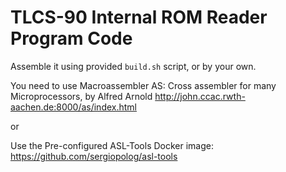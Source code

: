 # TLCS-90 Internal ROM Reader Program Code

Assemble it using provided `build.sh` script, or by your own. 

You need to use Macroassembler AS: Cross assembler for many Microprocessors, by Alfred Arnold http://john.ccac.rwth-aachen.de:8000/as/index.html

or 

Use the Pre-configured ASL-Tools Docker image: https://github.com/sergiopolog/asl-tools
